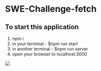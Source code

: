 # SWE-Challenge-fetch

## To start this application 
1) npm i 
2) in your terminal -  $npm run start
3) in another terminal - $npm run server
3) open your browser to localhost:3000

![](dist/screenshots/Form.png.png)
